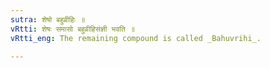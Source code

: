 ```yaml
---
sutra: शेषो बहुव्रीहिः ॥
vRtti: शेषः समासो बहुव्रीहिसंज्ञी भवति ॥
vRtti_eng: The remaining compound is called _Bahuvrihi_.

---
```

